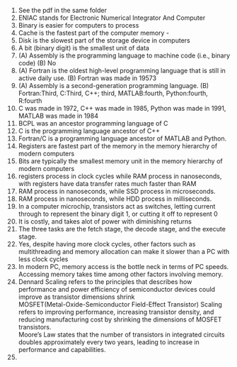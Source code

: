 1. See the pdf in the same folder
2.  ENIAC stands for Electronic Numerical Integrator And Computer  
3.  Binary is easier for computers to process  
4.  Cache is the fastest part of the computer memory  -
5.  Disk is the slowest part of the storage device in computers  
6.  A bit (binary digit) is the smallest unit of data  
7.  (A) Assembly is the programming language to machine code (i.e., binary code)
(B) No  
8.  (A) Fortran is the oldest high-level programming language that is still in active daily use.
(B) Fortran was made in 19573  
9.  (A) Assembly is a second-generation programming language.
(B) Fortran:Third, C:Third, C++; third, MATLAB:fourth, Python:fourth, R:fourth  
10.  C was made in 1972, C++ was made in 1985, Python was made in 1991, MATLAB was made in 1984
11.  BCPL was an ancestor programming language of C
12.  C is the programming language ancestor of C++
13.  Fortran/C is a programming language ancestor of MATLAB and Python.
14.  Registers are fastest part of the memory in the memory hierarchy of modern computers
15.  Bits are typically the smallest memory unit in the memory hierarchy of modern computers
16.  registers process in clock cycles while RAM process in nanoseconds, with registers have data transfer rates much faster than RAM
17.  RAM process in nanoseconds, while SSD process in microseconds. 
18.  RAM process in nanoseconds, while HDD process in milliseconds. 
19.  In a computer microchip, transistors act as switches, letting current through to represent the binary digit 1, or cutting it off to represent 0
20.  It is costly, and takes alot of power with diminishing returns
21.  The three tasks are the fetch stage, the decode stage, and the execute stage.
22.   Yes, despite having more clock cycles, other factors such as multithreading and memory allocation can make it slower than a PC with less clock cycles
23.   In modern PC, memory access is the bottle neck in terms of PC speeds. Accessing memory takes time among other factors involving memory.
24.   Dennard Scaling refers to the principles that describes how performance and power efficiency of semiconductor devices could improve as transistor dimensions shrink  
MOSFET(Metal-Oxide-Semiconductor Field-Effect Transistor) Scaling refers to improving performance, increasing transistor density, and reducing manufacturing cost by shrinking the dimensions of MOSFET transistors.  
Moore’s Law states that the number of transistors in integrated circuits doubles approximately every two years, leading to increase in performance and capabilities.   
25.   
    
